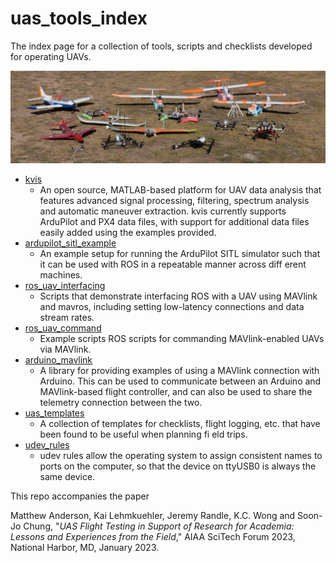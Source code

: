 # uas_tools_index
The index page for a collection of tools, scripts and checklists developed for operating UAVs.

![](images/featured.jpg)

- [kvis](https://github.com/flyingk/kVIS3)
  - An open source, MATLAB-based platform for UAV data analysis that features advanced signal processing,
filtering, spectrum analysis and automatic maneuver extraction. kvis currently supports ArduPilot and PX4
data files, with support for additional data files easily added using the examples provided.
- [ardupilot_sitl_example](https://github.com/AndersonRayner/ardupilot_sitl_example)
  - An example setup for running the ArduPilot SITL simulator such that it can be used with ROS in a repeatable
manner across diff erent machines.
- [ros_uav_interfacing](https://github.com/AndersonRayner/ros_uav_interfacing)
  - Scripts that demonstrate interfacing ROS with a UAV using MAVlink and mavros, including setting
low-latency connections and data stream rates.
- [ros_uav_command](https://github.com/AndersonRayner/ros_uav_command)
  - Example scripts ROS scripts for commanding MAVlink-enabled UAVs via MAVlink.
- [arduino_mavlink](https://github.com/AndersonRayner/arduino_mavlink)
  - A library for providing examples of using a MAVlink connection with Arduino. This can be used to
communicate between an Arduino and MAVlink-based flight controller, and can also be used to share the
telemetry connection between the two.
- [uas_templates](https://github.com/AndersonRayner/uas_templates)
  - A collection of templates for checklists, flight logging, etc. that have been found to be useful when planning
fi eld trips.
- [udev_rules](https://github.com/AndersonRayner/udev_rules)
  - udev rules allow the operating system to assign consistent names to ports on the computer, so that the device on ttyUSB0 is always the same device. 

This repo accompanies the paper

Matthew Anderson, Kai Lehmkuehler, Jeremy Randle, K.C. Wong and Soon-Jo Chung, "*UAS Flight Testing in Support of Research for Academia: Lessons and Experiences from the Field*," AIAA SciTech Forum 2023, National Harbor, MD, January 2023.
